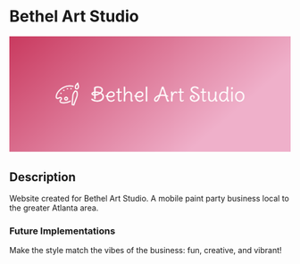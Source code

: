 # Bethel Art Studio
![cover image of Bethel Art Studio site](https://github.com/Wo1vin/BethelArtStudio/blob/main/cover.png?raw=true)
## Description
Website created for Bethel Art Studio. 
A mobile paint party business local to the greater Atlanta area.
### Future Implementations
Make the style match the vibes of the business: fun, creative, and vibrant!
